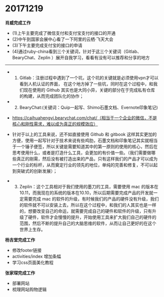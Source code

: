 # 20171219

**肖威完成工作**
- (1)上午主要完成了微信支付和支付宝支付的接口的开通
- (2)中午到国家会展中心看了一下阿里的云栖·飞天大会
- (3)下午主要完成支付宝的接口的申请
- (4)通过ruby-china看到三个关键词，针对于这三个关键词（Gitlab、BearyChat、Zeplin ）展开自我学习，看看有没有可以推荐和分享的地方
---
-  1) Gitlab：注册过程中遇到了一个坑，这个坑的关键就是必须使用vpn才可以看到人机认证的界面， 在这个地方掉了一些坑，同时在这个过程中，和我们现在使用的 Github 其实也是大同小异，关键的部分在于完成私有仓库的构建，从而完成团队化的协作；

-  2) BearyChat:(关键词：Quip一起写、Shimo石墨文档、Evernote印象笔记)
- https://caihuahengyi.bearychat.com/chat/（相当于一个企业的微信，不是核心和刚性需求，难以成为真正的规模效应）
- 针对于以上的工具来说，还不如直接使用 Github 和 gitbook 这样其实更加的方便，使用一起写针对于技术来说有些鸡肋，石墨文档和印象笔记其实就相当于一个锤子便签，所以关键是需要知道其中的第一原则的使用的核心，然后在思考使用什么，或者是打造什么工具，会更加的有价值一些。（我们需要做哪些真正的刚需，然后没有被打造出来的产品，只有这样我们的产品才可以成为一个行业的标杆，从而奠定行业的领先的地位，单纯的完善和修复，不可以起到突破式的创新发展）；

-  3) Zeplin：这个工具相对于我们使用的墨刀的工具，需要使用 mac 的版本在10.11，而我现在的系统的版本在10.10，所以后期需要完成产品的开发就一定需要完成 mac 的软件的升级，有时候我们的产品的硬件没有升级，我们的软件就不可以安装上去，所以在这个过程中，和我们的人其实也是一样的，想要改变自己的命运，就需要完成自己的硬件和软件的升级，只有升级了硬件，软件才会慢慢的提升，开始使用工具来扩大我们自己的硬件的范围，然后不断的提升自己的大脑思维的软件，从而让自己更好的在这个世界上生存。


**杨吉堂完成工作**
- 修改footer链接
- activities/index 增加条幅
- 学习css页面美化教程

**张家琛完成工作**
- 部署网站
- 梳理网站购物逻辑
